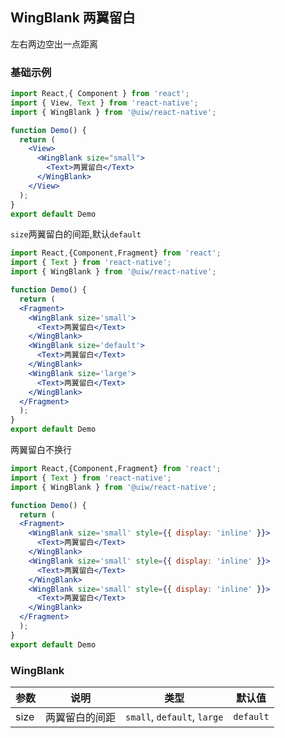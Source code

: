 WingBlank 两翼留白
---

左右两边空出一点距离

### 基础示例


```jsx  mdx:preview
import React,{ Component } from 'react';
import { View, Text } from 'react-native';
import { WingBlank } from '@uiw/react-native';

function Demo() {
  return (
    <View>
      <WingBlank size="small">
        <Text>两翼留白</Text>
      </WingBlank>
    </View>
  );
}
export default Demo
```

`size`两翼留白的间距,默认`default`

```jsx  mdx:preview
import React,{Component,Fragment} from 'react';
import { Text } from 'react-native';
import { WingBlank } from '@uiw/react-native';

function Demo() {
  return (
  <Fragment>
    <WingBlank size='small'>
      <Text>两翼留白</Text>
    </WingBlank>
    <WingBlank size='default'>
      <Text>两翼留白</Text>
    </WingBlank>
    <WingBlank size='large'>
      <Text>两翼留白</Text>
    </WingBlank>
  </Fragment>
  );
}
export default Demo
```

两翼留白不换行

```jsx  mdx:preview
import React,{Component,Fragment} from 'react';
import { Text } from 'react-native';
import { WingBlank } from '@uiw/react-native';

function Demo() {
  return (
  <Fragment>
    <WingBlank size='small' style={{ display: 'inline' }}>
      <Text>两翼留白</Text>
    </WingBlank>
    <WingBlank size='small' style={{ display: 'inline' }}>
      <Text>两翼留白</Text>
    </WingBlank>
    <WingBlank size='small' style={{ display: 'inline' }}>
      <Text>两翼留白</Text>
    </WingBlank>
  </Fragment>
  );
}
export default Demo
```

### WingBlank

| 参数 | 说明 | 类型 | 默认值|
| ---- | ---- | ---- | ---- |
| size | 两翼留白的间距 | `small`, `default`, `large` | `default` |
